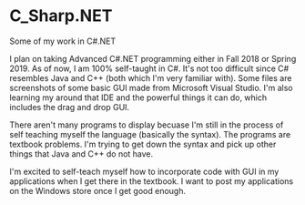 # C_Sharp.NET
Some of my work in C#.NET

I plan on taking Advanced C#.NET programming either in Fall 2018 or Spring 2019. As of now, I am 100% self-taught in C#.
It's not too difficult since C# resembles Java and C++ (both which I'm very familiar with). Some files are screenshots of some
basic GUI made from Microsoft Visual Studio. I'm also learning my around that IDE and the powerful things it can do, which includes
the drag and drop GUI. 

There aren't many programs to display becuase I'm still in the process of self teaching myself the language (basically the syntax). 
The programs are textbook problems. I'm trying to get down the syntax and pick up other things that Java and C++ do not have. 

I'm excited to self-teach myself how to incorporate code with GUI in my applications when I get there in the textbook.
I want to post my applications on the Windows store once I get good enough.
